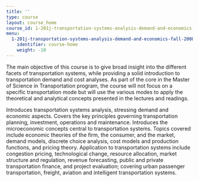 ```yaml
---
title: ''
type: course
layout: course_home
course_id: 1-201j-transportation-systems-analysis-demand-and-economics-fall-2008
menu:
  1-201j-transportation-systems-analysis-demand-and-economics-fall-2008:
    identifier: course-home
    weight: -10
---
```

The main objective of this course is to give broad insight into the different facets of transportation systems, while providing a solid introduction to transportation demand and cost analyses. As part of the core in the Master of Science in Transportation program, the course will not focus on a specific transportation mode but will use the various modes to apply the theoretical and analytical concepts presented in the lectures and readings.

Introduces transportation systems analysis, stressing demand and economic aspects. Covers the key principles governing transportation planning, investment, operations and maintenance. Introduces the microeconomic concepts central to transportation systems. Topics covered include economic theories of the firm, the consumer, and the market, demand models, discrete choice analysis, cost models and production functions, and pricing theory. Application to transportation systems include congestion pricing, technological change, resource allocation, market structure and regulation, revenue forecasting, public and private transportation finance, and project evaluation; covering urban passenger transportation, freight, aviation and intelligent transportation systems.
